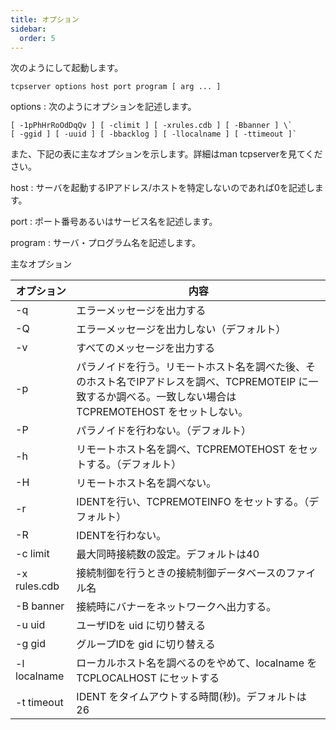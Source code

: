 ```yaml
---
title: オプション
sidebar:
  order: 5
---
```


次のようにして起動します。

```
tcpserver options host port program [ arg ... ]
```

options
: 次のようにオプションを記述します。

```
[ -1pPhHrRoOdDqQv ] [ -climit ] [ -xrules.cdb ] [ -Bbanner ] \`
[ -ggid ] [ -uuid ] [ -bbacklog ] [ -llocalname ] [ -ttimeout ]`
```

また、下記の表に主なオプションを示します。詳細はman tcpserverを見てください。

host
: サーバを起動するIPアドレス/ホストを特定しないのであれば0を記述します。

port
: ポート番号あるいはサービス名を記述します。

program
: サーバ・プログラム名を記述します。


主なオプション

|オプション|内容|
|---|---|
|-q|エラーメッセージを出力する|
|-Q|エラーメッセージを出力しない（デフォルト）|
|-v|すべてのメッセージを出力する|
|-p|パラノイドを行う。リモートホスト名を調べた後、そのホスト名でIPアドレスを調べ、TCPREMOTEIP に一致するか調べる。一致しない場合は TCPREMOTEHOST をセットしない。|
|-P|パラノイドを行わない。（デフォルト）|
|-h|リモートホスト名を調べ、TCPREMOTEHOST をセットする。（デフォルト）|
|-H|リモートホスト名を調べない。|
|-r|IDENTを行い、TCPREMOTEINFO をセットする。（デフォルト）|
|-R|IDENTを行わない。|
|-c limit|最大同時接続数の設定。デフォルトは40|
|-x rules.cdb|接続制御を行うときの接続制御データベースのファイル名|
|-B banner|接続時にバナーをネットワークへ出力する。|
|-u uid|ユーザIDを uid に切り替える|
|-g gid|グループIDを gid に切り替える|
|-l localname|ローカルホスト名を調べるのをやめて、localname を TCPLOCALHOST にセットする|
|-t timeout|IDENT をタイムアウトする時間(秒)。デフォルトは 26|
